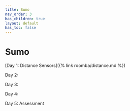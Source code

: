 ```yaml
---
title: Sumo
nav_order: 3
has_children: true
layout: default
has_toc: false
---
```


# Sumo

[Day 1: Distance Sensors]({% link roomba/distance.md %})

Day 2:

Day 3:

Day 4:

Day 5: Assessment
